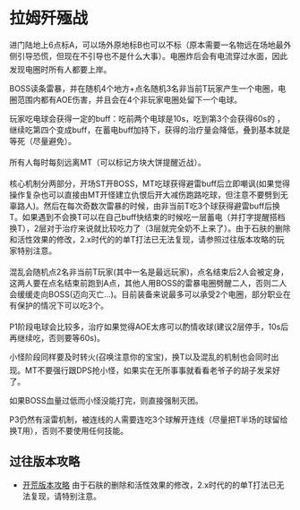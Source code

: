 # 拉姆歼殛战

进门陆地上6点标A，可以场外原地标B也可以不标（原本需要一名物远在场地最外侧引导恐慌，但现在不引导也不是什么大事）。电圈炸后会有电流穿过水面，因此发现电圈时<img class="no-zoom sm-icon" :src="$withBase('/images/jobs/tank.png')" height="20"><img class="no-zoom sm-icon" :src="$withBase('/images/jobs/healer.png')" height="20"><img class="no-zoom sm-icon" :src="$withBase('/images/jobs/dps.png')" height="20">所有人都要上岸。

BOSS读条雷暴，并在随机4个地方+点名随机3名非当前T玩家产生一个电圈，电圈范围内都有AOE伤害，并且会在4个非玩家电圈处留下一个电球。

玩家吃电球会获得一定的buff：吃前两个电球是10s<Status :id="512" name="导电" />，吃到第3个会获得60s的<Status :id="517" name="避雷" />	，继续吃第四个变成<Status :id="513" name="蓄电" />buff，在蓄电buff加持下，获得的治疗量会降低，叠到<Status :id="513" name="蓄电" :stack="2"/>基本就是等死（尽量避免）。

<img class="no-zoom sm-icon" :src="$withBase('/images/jobs/tank.png')" height="20"><img class="no-zoom sm-icon" :src="$withBase('/images/jobs/healer.png')" height="20"><img class="no-zoom sm-icon" :src="$withBase('/images/jobs/dps.png')" height="20">所有人每时每刻远离MT（可以标记方块大饼提醒近战）。

核心机制分两部分，开场<img class="no-zoom sm-icon" :src="$withBase('/images/jobs/tank.png')" height="20">ST开BOSS，MT吃球获得避雷buff后立即嘲讽(如果觉得操作复杂也可以直接由MT开怪建立仇恨后开大减伤跑路吃球，但注意不要劈到无辜路人)。然后在每次奇数次雷暴的时候，由非当前T吃3个球获得避雷buff后换T。如果遇到不会换T可以在自己buff快结束的时候吃一层蓄电（并打字提醒搭档换T），2层对于治疗来说就比较吃力了（3层就完全奶不上来了）。由于石肤的删除和活性效果的修改，2.x时代的的单T打法已无法复现，请参照过往版本攻略的玩家特别注意。

混乱会随机点<img class="no-zoom sm-icon" :src="$withBase('/images/jobs/tank.png')" height="20"><img class="no-zoom sm-icon" :src="$withBase('/images/jobs/healer.png')" height="20"><img class="no-zoom sm-icon" :src="$withBase('/images/jobs/dps.png')" height="20">2名非当前T玩家(其中一名是最远玩家)，点名结束后2人会被定身，这两人要在点名结束前跑到A点，其他人用BOSS的雷暴电圈劈醒二人，否则二人会缓缓走向BOSS(迈向灭亡…)。目前装备来说最多可以承受2个电圈，部分职业在有保护的情况下可以吃3个。

P1阶段电球会比较多，<img class="no-zoom sm-icon" :src="$withBase('/images/jobs/healer.png')" height="20">治疗如果觉得AOE太疼可以酌情收球(建议2层停手，10s后再继续吃，否则要等60s)。

小怪阶段同样要及时转火(召唤注意你的宝宝)，换T以及混乱的机制也会同时出现。<img class="no-zoom sm-icon" :src="$withBase('/images/jobs/tank.png')" height="20">MT不要强行跟DPS抢小怪，如果实在无所事事就看看老爷子的胡子发呆好了。

如果BOSS血量过低而小怪没能打完，则直接强制灭团。

P3仍然有滚雷机制，被连线的人需要连吃3个球解开连线（尽量把T半场的球留给换T用），否则不要使用任何技能。

## 过往版本攻略

* [开荒版本攻略](http://games.sina.com.cn/o/z/ff14/2015-01-16/1025598162.shtml)
由于石肤的删除和活性效果的修改，2.x时代的的单T打法已无法复现，请特别注意。